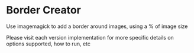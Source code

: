 # Border Creator

Use imagemagick to add a border around images, using a % of image size

Please visit each version implementation for more specific details on options supported, how to run, etc
